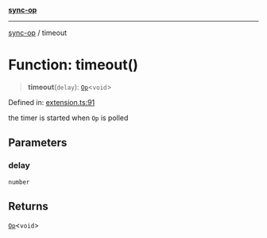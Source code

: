 [**sync-op**](../README.md)

***

[sync-op](../README.md) / timeout

# Function: timeout()

> **timeout**(`delay`): [`Op`](../classes/Op.md)\<`void`\>

Defined in: [extension.ts:91](https://github.com/dhcmrlchtdj/sync-op/blob/93fe32636f3c6c188a811dfea276951b3e31f9bc/src/extension.ts#L91)

the timer is started when `Op` is polled

## Parameters

### delay

`number`

## Returns

[`Op`](../classes/Op.md)\<`void`\>

